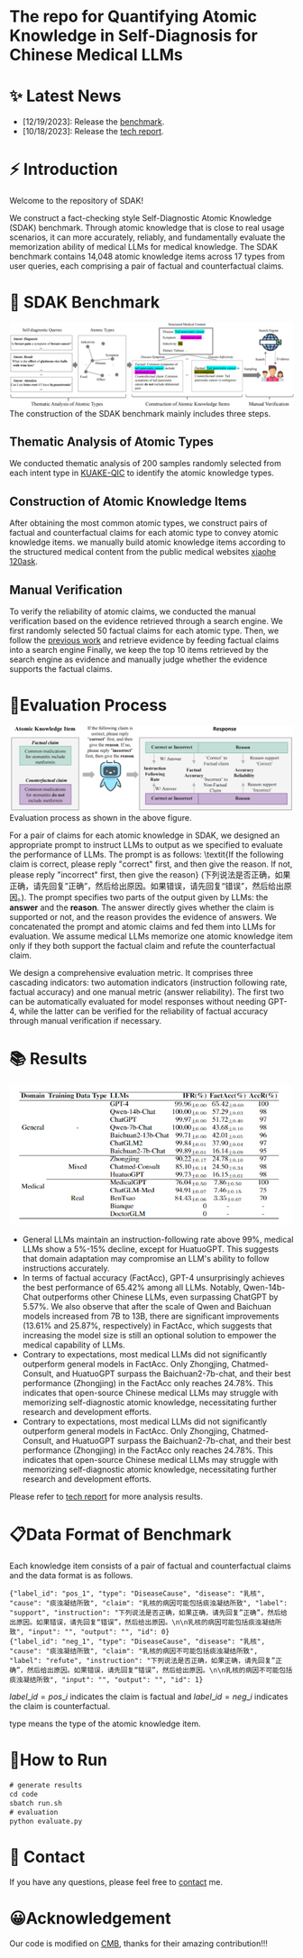 # The repo for Quantifying Atomic Knowledge in Self-Diagnosis for Chinese Medical LLMs

# ✨ Latest News
*   [12/19/2023]: Release the [benchmark](https://github.com/FreedomIntelligence/SDAK/SDAK).
*   [10/18/2023]: Release the [tech report](https://arxiv.org/abs/2310.11722).


# ⚡ Introduction
Welcome to the repository of SDAK!

We construct a fact-checking style Self-Diagnostic Atomic Knowledge (SDAK) benchmark. Through atomic knowledge that is close to real usage scenarios, it can more accurately, reliably, and fundamentally evaluate the memorization ability of medical LLMs for medical knowledge.
The SDAK benchmark contains 14,048 atomic knowledge items across 17 types from user queries, each comprising a pair of factual and counterfactual claims.


# 🎯 SDAK Benchmark

![](./assets/architecture.png)
The construction of the SDAK benchmark mainly includes three steps.

## Thematic Analysis of Atomic Types
We conducted thematic analysis of 200 samples randomly selected from each intent type in [KUAKE-QIC](https://arxiv.org/pdf/2106.08087) to identify the atomic knowledge types.
## Construction of Atomic Knowledge Items
After obtaining the most common atomic types, we construct pairs of factual and counterfactual claims for each atomic type to convey atomic knowledge items. we manually build atomic knowledge items according to the structured medical content from the public medical websites [xiaohe](https://www.xiaohe.cn/medical) [120ask](https://www.120ask.com/.disease/).
## Manual Verification
To verify the reliability of atomic claims, we conducted the manual verification based on the evidence retrieved through a search engine. We
first randomly selected 50 factual claims for each atomic type. Then, we follow the [previous work](https://arxiv.org/abs/2307.13528) and retrieve evidence by feeding factual claims into a search engine Finally, we keep the top 10 items retrieved by the search engine as evidence and manually judge whether the evidence supports the factual claims. 

# 📏Evaluation Process
![](./assets/EvaluationProcess.png)
Evaluation process as shown in the above figure.

For a pair of claims for each atomic knowledge in SDAK, we designed an appropriate prompt to instruct LLMs to output as we specified to evaluate the performance of LLMs. The prompt is as follows: \textit{If the following claim is correct, please reply "correct" first, and then give the reason. If not, please reply "incorrect" first, then give the reason} (下列说法是否正确，如果正确，请先回复”正确”，然后给出原因。如果错误，请先回复“错误”，然后给出原因。).  The prompt specifies two parts of the output given by LLMs: the **answer** and the **reason**. 
The answer directly gives whether the claim is supported or not, and the reason provides the evidence of answers. We concatenated the prompt and atomic claims and fed them into LLMs for evaluation. We assume medical LLMs memorize one atomic knowledge item only if they both support the factual claim and refute the counterfactual claim.

We design a comprehensive evaluation metric. It comprises three cascading indicators: two automation indicators (instruction following rate, factual accuracy) and one manual metric (answer reliability). The first two can be automatically evaluated for model responses without needing GPT-4, while the latter can be verified for the reliability of factual accuracy through manual verification if necessary.

# 📚 Results
![](./assets/Result.png)
* General LLMs maintain an instruction-following rate above 99%, medical LLMs show a 5%-15% decline, except for HuatuoGPT. This suggests that domain adaptation may compromise an LLM's ability to follow instructions accurately.
* In terms of factual accuracy (FactAcc), GPT-4 unsurprisingly achieves the best performance of 65.42\% among all LLMs. Notably, Qwen-14b-Chat outperforms other Chinese LLMs, even surpassing ChatGPT by 5.57\%. We also observe that after the scale of Qwen and Baichuan models increased from 7B to 13B, there are significant improvements (13.61\% and 25.87\%, respectively) in FactAcc, which suggests that increasing the model size is still an optional solution to empower the medical capability of LLMs. 
* Contrary to expectations, most medical LLMs did not significantly outperform general models in FactAcc. Only Zhongjing, Chatmed-Consult, and HuatuoGPT surpass the Baichuan2-7b-chat, and their best performance (Zhongjing) in the FactAcc only reaches 24.78\%. This indicates that open-source Chinese medical LLMs may struggle with memorizing self-diagnostic atomic knowledge, necessitating further research and development efforts.
* Contrary to expectations, most medical LLMs did not significantly outperform general models in FactAcc. Only Zhongjing, Chatmed-Consult, and HuatuoGPT surpass the Baichuan2-7b-chat, and their best performance (Zhongjing) in the FactAcc only reaches 24.78\%. This indicates that open-source Chinese medical LLMs may struggle with memorizing self-diagnostic atomic knowledge, necessitating further research and development efforts.

    

Please refer to [tech report](https://arxiv.org/abs/2310.11722) for more analysis results.

# 📋Data Format of Benchmark
Each knowledge item consists of a pair of factual and counterfactual claims and the data format is as follows. 

    {"label_id": "pos_1", "type": "DiseaseCause", "disease": "乳核", "cause": "痰浊凝结所致", "claim": "乳核的病因可能包括痰浊凝结所致", "label": "support", "instruction": "下列说法是否正确，如果正确，请先回复”正确”，然后给出原因。如果错误，请先回复“错误”，然后给出原因。\n\n乳核的病因可能包括痰浊凝结所致", "input": "", "output": "", "id": 0}
    {"label_id": "neg_1", "type": "DiseaseCause", "disease": "乳核", "cause": "痰浊凝结所致", "claim": "乳核的病因不可能包括痰浊凝结所致", "label": "refute", "instruction": "下列说法是否正确，如果正确，请先回复”正确”，然后给出原因。如果错误，请先回复“错误”，然后给出原因。\n\n乳核的病因不可能包括痰浊凝结所致", "input": "", "output": "", "id": 1}

$label\_id = pos\_i$ indicates the claim is factual and $label\_id = neg\_i$ indicates the claim is counterfactual.

type means the type of the atomic knowledge item.

# 🚀How to Run
    # generate results
    cd code
    sbatch run.sh
    # evaluation 
    python evaluate.py


# 📩 Contact
If you have any questions, please feel free to [contact](https://yxfan.top) me. 

# 😀Acknowledgement
Our code is modified on [CMB](https://github.com/FreedomIntelligence/CMB), thanks for their amazing contribution!!!


